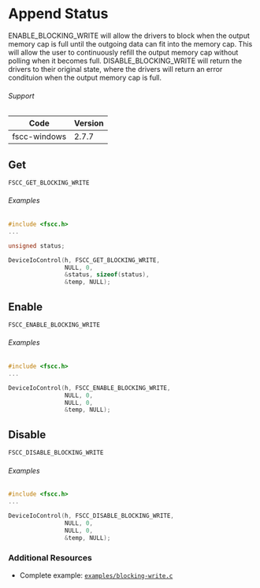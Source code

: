 # Append Status

ENABLE_BLOCKING_WRITE will allow the drivers to block when the output memory cap is full until the outgoing data can fit into the memory cap. This will allow the user to continuously refill the output memory cap without polling when it becomes full.
DISABLE_BLOCKING_WRITE will return the drivers to their original state, where the drivers will return an error condituion when the output memory cap is full.

###### Support
| Code | Version |
| ---- | ------- |
| fscc-windows | 2.7.7 |


## Get
```c
FSCC_GET_BLOCKING_WRITE
```

###### Examples
```c
#include <fscc.h>
...

unsigned status;

DeviceIoControl(h, FSCC_GET_BLOCKING_WRITE,
                NULL, 0,
                &status, sizeof(status),
                &temp, NULL);
```


## Enable
```c
FSCC_ENABLE_BLOCKING_WRITE
```

###### Examples
```c
#include <fscc.h>
...

DeviceIoControl(h, FSCC_ENABLE_BLOCKING_WRITE,
                NULL, 0,
                NULL, 0,
                &temp, NULL);
```


## Disable
```c
FSCC_DISABLE_BLOCKING_WRITE
```

###### Examples
```c
#include <fscc.h>
...

DeviceIoControl(h, FSCC_DISABLE_BLOCKING_WRITE,
                NULL, 0,
                NULL, 0,
                &temp, NULL);
```


### Additional Resources
- Complete example: [`examples/blocking-write.c`](../examples/blocking-write.c)
